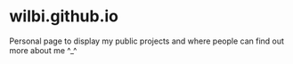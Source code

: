 # wilbi.github.io
Personal page to display my public projects and where people can find out more about me ^_^
